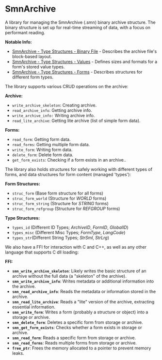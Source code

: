 # SmnArchive
A library for managing the SmnArchive (.smn) binary archive structure. The binary structure is set up for real-time streaming of data, with a focus on performant reading. 

**Notable Info:**
- [SmnArchive - Type Structures - Binary File](./smnarchive/SmnArchive_Type_Structures_Binary_File.md) - Describes the archive file's block-based layout.
- [SmnArchive - Type Structures - Values](./smnarchive/SmnArchive_Type_Structures_Values.md) - Defines sizes and formats for a form's stored value types.
- [SmnArchive - Type Structures - Forms](./smnarchive/SmnArchive_Type_Structures_Forms.md) - Describes structures for different form types.


The library supports various CRUD operations on the archive:

**Archive:**
- `write_archive_skeleton`: Creating archive.
- `read_archive_info`: Getting archive info.
- `write_archive_info:` Writing archive info.
- `read_lite_archive`: Getting lite archive (list of simple form data).

**Forms:**
- `read_form`: Getting form data.
- `read_forms`: Getting multiple form data.
- `write_form`: Writing form data.
- `delete_form`: Delete form data.
- `get_form_exists`: Checking if a form exists in an archive..

The library also holds structures for safely working with different types of forms, and data structures for form content (managed 'types'):

**Form Structures:**
- `struc_form` (Base form structure for all forms)
- `struc_form_world` (Structure for *WORLD* forms)
- `struc_form_string` (Structure for *STRING* forms)
- `struc_form_refgroup` (Structure for *REFGROUP* forms)

**Type Structures:**
 - `types_id` (Different ID Types; *ArchiveID*, *FormID*, *GlobalID*)
 - `types_misc` (Different Misc Types; *FormType*, *LangCode*)
 - `types_str`(Different String Types; *StrSml*, *StrLrg*)

We also have a FFI for interaction with C and C++, as well as any other language that supports C dll loading:

**FFI:**
- **`smn_write_archive_skeleton`**: Likely writes the basic structure of an archive without the full data (a "skeleton" of the archive).
- **`smn_write_archive_info`**: Writes metadata or additional information into the archive.
- **`smn_read_archive_info`**: Reads the metadata or information stored in the archive.
- **`smn_read_lite_archive`**: Reads a "lite" version of the archive, extracting essential information.
- **`smn_write_form`**: Writes a form (probably a structure or object) into a storage or archive.
- **`smn_delete_form`**: Deletes a specific form from storage or archive.
- **`smn_get_form_exists`**: Checks whether a form exists in storage or archive.
- **`smn_read_form`**: Reads a specific form from storage or archive.
- **`smn_read_forms`**: Reads multiple forms from storage or archive.
- **`free_ptr`**: Frees the memory allocated to a pointer to prevent memory leaks.